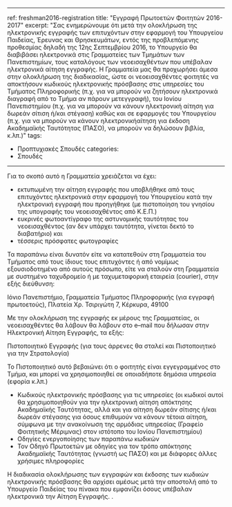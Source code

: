 ---
ref: freshman2016-registration
title: "Εγγραφή Πρωτοετών Φοιτητών 2016-2017"
excerpt: "Σας ενημερώνουμε ότι μετά την ολοκλήρωση της ηλεκτρονικής εγγραφής των επιτυχόντων στην εφαρμογή του Υπουργείου Παιδείας, Έρευνας και Θρησκευμάτων,  εντός της προβλεπόμενης προθεσμίας δηλαδή της 12ης Σεπτεμβρίου 2016, το Υπουργείο θα διαβιβάσει ηλεκτρονικά στις Γραμματείες των Τμημάτων των Πανεπιστημίων, τους καταλόγους των νεοεισαχθέντων που υπέβαλαν ηλεκτρονικά αίτηση εγγραφής. Η Γραμματεία μας θα προχωρήσει άμεσα στην ολοκλήρωση της διαδικασίας, ώστε οι νεοεισαχθέντες φοιτητές να αποκτήσουν κωδικούς ηλεκτρονικής πρόσβασης στις υπηρεσίες του Τμήματος Πληροφορικής (π.χ. για να μπορούν να ζητήσουν ηλεκτρονικά διαγραφή από το Τμήμα αν πάρουν μετεγγραφή), του Ιονίου Πανεπιστημίου (π.χ. για να μπορούν να κάνουν ηλεκτρονική αίτηση για δωρεάν σίτιση ή/και στέγαση) καθώς και σε εφαρμογές του Υπουργείου (π.χ. για να μπορούν να κάνουν ηλεκτρονικήαίτηση για έκδοση Ακαδημαϊκής Ταυτότητας (ΠΑΣΟ), να μπορούν να δηλώσουν βιβλία, κ.λπ.)"
tags: 
 - Προπτυχιακές Σπουδές
categories:
 - Σπουδές
 ---

Για το σκοπό αυτό η Γραμματεία χρειάζεται να έχει:

* εκτυπωμένη την αίτηση εγγραφής που υποβλήθηκε από τους επιτυχόντες ηλεκτρονικά στην εφαρμογή του Υπουργείου κατά την ηλεκτρονική εγγραφή που προηγήθηκε (με πιστοποίηση του γνησίου της υπογραφής του νεοεισαχθέντος από Κ.Ε.Π.)
* ευκρινές φωτοαντίγραφο της αστυνομικής ταυτότητας του νεοεισαχθέντος (αν δεν υπάρχει ταυτότητα, γίνεται δεκτό το διαβατήριο) και
* τέσσερις πρόσφατες φωτογραφίες

Τα παραπάνω είναι δυνατόν είτε να κατατεθούν στη Γραμματεία του Τμήματος από τους ίδιους τους επιτυχόντες ή από νομίμως εξουσιοδοτημένο από αυτούς πρόσωπο, είτε να σταλούν στη Γραμματεία με συστημένο ταχυδρομείο ή με ταχυμεταφορική εταιρεία (courier), στην εξής διεύθυνση:

Ιόνιο Πανεπιστήμιο, Γραμματεία Τμήματος Πληροφορικής (για εγγραφή πρωτοετούς), Πλατεία Χρ. Τσιριγώτη 7, Κέρκυρα, 49100

Με την ολοκλήρωση της εγγραφής εκ μέρους της Γραμματείας, οι νεοεισαχθέντες θα λάβουν θα λάβουν στο e–mail που δήλωσαν στην Ηλεκτρονική Αίτηση Εγγραφής, τα εξής:

Πιστοποιητικό Εγγραφής (για τους άρρενες θα σταλεί και Πιστοποιητικό για την Στρατολογία)

Το Πιστοποιητικό αυτό βεβαιώνει ότι ο φοιτητής είναι εγγεγραμμένος στο Τμήμα, και μπορεί να χρησιμοποιηθεί σε οποιαδήποτε δημόσια υπηρεσία (εφορία κ.λπ.)

* Κωδικούς ηλεκτρονικής πρόσβασης για τις υπηρεσίες (οι κωδικοί αυτοί θα χρησιμοποιηθούν για την ηλεκτρονική αίτηση απόκτησης Ακαδημαϊκής Ταυτότητας, αλλά και για αίτηση δωρεάν σίτισης ή/και δωρεάν στέγασης για όσους επιθυμούν να κάνουν τέτοια αίτηση, σύμφωνα με την ανακοίνωση της αρμόδιας υπηρεσίας (Γραφείο Φοιτητικής Μέριμνας) στον ιστότοπο του Ιονίου Πανεπιστημίου)
* Οδηγίες ενεργοποίησης των παραπάνω κωδικών
* Τον Οδηγό Πρωτοετών με οδηγίες για τον τρόπο απόκτησης Ακαδημαϊκής Ταυτότητας (γνωστή ως ΠΑΣΟ) και με διάφορες άλλες χρήσιμες πληροφορίες

Η διαδικασία ολοκλήρωσης των εγγραφών και έκδοσης των κωδικών ηλεκτρονικής πρόσβασης θα αρχίσει αμέσως μετά την αποστολή από το Υπουργείο Παιδείας του πίνακα που εμφανίζει όσους υπέβαλαν ηλεκτρονικά την Αίτηση Εγγραφής.
.
